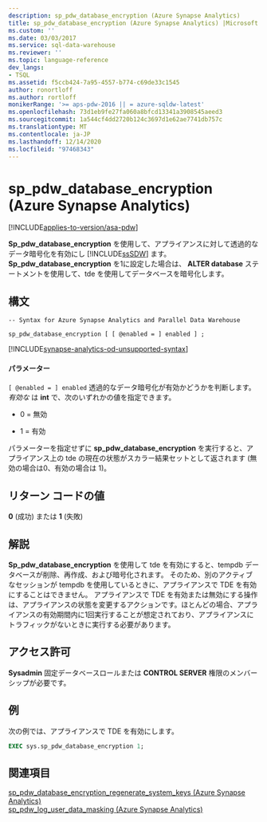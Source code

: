 ```yaml
---
description: sp_pdw_database_encryption (Azure Synapse Analytics)
title: sp_pdw_database_encryption (Azure Synapse Analytics) |Microsoft Docs
ms.custom: ''
ms.date: 03/03/2017
ms.service: sql-data-warehouse
ms.reviewer: ''
ms.topic: language-reference
dev_langs:
- TSQL
ms.assetid: f5ccb424-7a95-4557-b774-c69de33c1545
author: ronortloff
ms.author: rortloff
monikerRange: '>= aps-pdw-2016 || = azure-sqldw-latest'
ms.openlocfilehash: 73d1eb9fe27fa060a8bfcd13341a3908545aeed3
ms.sourcegitcommit: 1a544cf4dd2720b124c3697d1e62ae7741db757c
ms.translationtype: MT
ms.contentlocale: ja-JP
ms.lasthandoff: 12/14/2020
ms.locfileid: "97468343"
---
```

# <a name="sp_pdw_database_encryption-azure-synapse-analytics"></a>sp_pdw_database_encryption (Azure Synapse Analytics)
[!INCLUDE[applies-to-version/asa-pdw](../../includes/applies-to-version/asa-pdw.md)]

  **Sp_pdw_database_encryption** を使用して、アプライアンスに対して透過的なデータ暗号化を有効にし [!INCLUDE[ssSDW](../../includes/sssdw-md.md)] ます。 **Sp_pdw_database_encryption** を1に設定した場合は、 **ALTER database** ステートメントを使用して、tde を使用してデータベースを暗号化します。  
  
## <a name="syntax"></a>構文  
  
```syntaxsql  
-- Syntax for Azure Synapse Analytics and Parallel Data Warehouse  
  
sp_pdw_database_encryption [ [ @enabled = ] enabled ] ;  
```  

[!INCLUDE[synapse-analytics-od-unsupported-syntax](../../includes/synapse-analytics-od-unsupported-syntax.md)]

#### <a name="parameters"></a>パラメーター  
`[ @enabled = ] enabled` 透過的なデータ暗号化が有効かどうかを判断します。 *有効な* は **int** で、次のいずれかの値を指定できます。  
  
-   0 = 無効  
  
-   1 = 有効  
  
 パラメーターを指定せずに **sp_pdw_database_encryption** を実行すると、アプライアンス上の tde の現在の状態がスカラー結果セットとして返されます (無効の場合は0、有効の場合は 1)。  
  
## <a name="return-code-values"></a>リターン コードの値  
 **0** (成功) または **1** (失敗)  
  
## <a name="remarks"></a>解説  
 **Sp_pdw_database_encryption** を使用して tde を有効にすると、tempdb データベースが削除、再作成、および暗号化されます。 そのため、別のアクティブなセッションが tempdb を使用しているときに、アプライアンスで TDE を有効にすることはできません。 アプライアンスで TDE を有効または無効にする操作は、アプライアンスの状態を変更するアクションです。ほとんどの場合、アプライアンスの有効期間内に1回実行することが想定されており、アプライアンスにトラフィックがないときに実行する必要があります。  
  
## <a name="permissions"></a>アクセス許可  
 **Sysadmin** 固定データベースロールまたは **CONTROL SERVER** 権限のメンバーシップが必要です。  
  
## <a name="example"></a>例  
 次の例では、アプライアンスで TDE を有効にします。  
  
```sql  
EXEC sys.sp_pdw_database_encryption 1;  
```  
  
## <a name="see-also"></a>関連項目  
 [sp_pdw_database_encryption_regenerate_system_keys &#40;Azure Synapse Analytics&#41;](../../relational-databases/system-stored-procedures/sp-pdw-database-encryption-regenerate-system-keys-sql-data-warehouse.md)   
 [sp_pdw_log_user_data_masking &#40;Azure Synapse Analytics&#41;](../../relational-databases/system-stored-procedures/sp-pdw-log-user-data-masking-sql-data-warehouse.md)  
  
